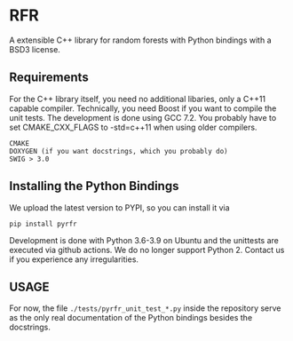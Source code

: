 # RFR

A extensible C++ library for random forests with Python bindings with a BSD3 license.

## Requirements

For the C++ library itself, you need no additional libaries, only a C++11 capable compiler.
Technically, you need Boost if you want to compile the unit tests.
The development is done using GCC 7.2.
You probably have to set CMAKE\_CXX\_FLAGS to -std=c++11 when using older compilers.

```
CMAKE
DOXYGEN (if you want docstrings, which you probably do)
SWIG > 3.0
```


## Installing the Python Bindings
We upload the latest version to PYPI, so you can install it via
```
pip install pyrfr
```
Development is done with Python 3.6-3.9 on Ubuntu and the unittests are executed via github actions.
We do no longer support Python 2. Contact us if you experience any irregularities.

## USAGE

For now, the file `./tests/pyrfr_unit_test_*.py` inside the repository serve as the
only real documentation of the Python bindings besides the docstrings.
